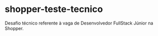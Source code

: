 # shopper-teste-tecnico
Desafio técnico referente à vaga de Desenvolvedor FullStack Júnior na Shopper.
